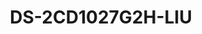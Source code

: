 ---
id: 17
title: "DS-2CD1027G2H-LIU"
slug: "DS-2CD1027G2H-LIU"
subTitle: "8 MP AcuSense Hybrid Dome Camera"
category: "networkcamera"
imgCard: "/src/assets/images/networkcamera/DS-2CD1027G2H-LIU/DS-2CD1027G2H-LIU-1.webp"
imgAlt: "DS-2CD1027G2H-LIU"
thumbnails: [
  "/src/assets/images/networkcamera/DS-2CD1027G2H-LIU/DS-2CD1027G2H-LIU-1.webp",
  "/src/assets/images/networkcamera/DS-2CD1027G2H-LIU/DS-2CD1027G2H-LIU-2.webp",
  "/src/assets/images/networkcamera/DS-2CD1027G2H-LIU/DS-2CD1027G2H-LIU-3.webp",
]
features: [
  "2 MP high-quality imaging with vivid color detail",
  "Smart Hybrid Light for enhanced low-light visibility",
  "Human and vehicle detection for accurate alerts",
  "Built-in microphone for real-time audio monitoring",
  "Supports up to 512 GB onboard storage (SD card optional)",
  "H.265+ compression and IP67-rated weather protection"
]
rating: 5
reviewCount: 100
specifications: { 
  Camera: {
    Image_Sensor: "1/2.8\" Progressive Scan CMOS",
    Max_Resolution: "1920 × 1080",
    Min_Illumination: "Color: 0.001 Lux @ (F1.0, AGC ON),0 Lux with light",
    Shutter_Time: "1/3 s to 1/100,000 s",
    Day_Night: "IR cut filter",
    Angle_Adjustment: "Pan: 0° to 360°, Tilt: 0° to 90°, Rotate: 0° to 360°"
  },
  Lens: {
    Lens_Type: "Fixed focal lens, 2.8 and 4 mm optional",
    Focal_Length_FOV: {
      "2.8 mm": "Horizontal FOV 115°, Vertical FOV 60°, Diagonal FOV 143°",
      "4 mm": "Horizontal FOV 94°, Vertical FOV 50°, Diagonal FOV 110°"
    },
    Lens_Mount: "M12",
    Iris_Type: "Fixed",
    Aperture: "F1.0"
  },
  Video: {
    Main_Stream: {
      "50_Hz": "25 fps (1920 × 1080, 1280 × 720)",
      "60_Hz": "30 fps (1920 × 1080, 1280 × 720)"
    },
    Sub_Stream: {
      "50_Hz": "25 fps (640 × 480, 640 × 360)",
      "60_Hz": "24 fps (640 × 480, 640 × 360)"
    },
    Video_Compression: {
      Main_Stream: "H.265+/H.265/H.264+/H.264",
      Sub_Stream: "H.265/H.264/MJPEG"
    },
    Video_Bit_Rate: "32 Kbps to 16 Mbps",
    H264_Type: "Baseline Profile, Main Profile, High Profile",
    H265_Type: "Main Profile",
    Bit_Rate_Control: "CBR, VBR",
    ROI: "1 fixed region for main stream"
  },
  Audio: {
    Audio_Type: "Mono sound",
    Audio_Compression: "G.711/G.722.1/G.726/MP2L2/PCM/AAC-LC",
    Audio_Bit_Rate: "64 Kbps (G.711)/16 Kbps (G.722.1)/16 Kbps (G.726)/32 to 160 Kbps (MP2L2)/16 to 64 Kbps (AAC-LC)",
    Audio_Sampling_Rate: "8 kHz/16 kHz",
    Environment_Noise_Filtering: "Yes"
  },
  Network: {
    Protocols: "IPv4, IPv6, TCP/IP, ICMP, DHCP, DNS, HTTP, RTP, RTSP, RTCP, NTP, IGMP, UDP, QoS, FTP, SMTP, UPnP",
    Simultaneous_Live_View: "Up to 6 channels",
    API: "Open Network Video Interface (Profile S, Profile T, Profile G (only -F model supports)), ISAPI, SDK",
    User_Host: "Up to 32 users; 3 user levels: administrator, operator, and user",
    Security: "Password protection, complicated password, watermark, basic and digest authentication for HTTP, WSSE and digest authentication for Open Network Video Interface, security audit log, host authentication (MAC address)",
    Client: "iVMS-4200, Hik-Connect",
    Web_Browser: "Plug-in required live view: IE 10, IE 11, Local service: Chrome 57.0+, Firefox 52.0+, Edge 89+"
  },
  Image: {
    Image_Settings: "Rotate mode, saturation, brightness, contrast, sharpness, gain, white balance, adjustable by client software or web browser",
    Day_Night_Switch: "Day, Night, Auto, Schedule",
    WDR: "Digital WDR",
    SNR: "≥ 52 dB",
    Image_Enhancement: "BLC, HLC, 3D DNR",
    Privacy_Mask: "4 programmable polygon privacy masks"
  },
  General: {
    Power: "12 VDC ± 25%, 0.45 A, max. 5.4 W, Ø5.5 mm coaxial power plug, reverse polarity protection, PoE: IEEE 802.3af, Class 3, max. 6.5 W",
    Material: "Front cover: metal, body: plastic, bracket: plastic",
    Dimension: "69.8 mm × 67.9 mm × 172.9 mm (2.7\" × 2.7\" × 6.8\")",
    Package_Dimension: "150 mm × 150 mm × 141 mm (5.91\" × 5.91\" × 5.55\")",
    Weight: "Approx. 550 g (1.2 lb.)",
    With_Package_Weight: "Approx. 800 g (1.8 lb.)",
    Storage_Conditions: "-30 °C to 60 °C (-22 °F to 140 °F). Humidity 95% or less (non-condensing)",
    Startup_and_Operating_Conditions: "-30 °C to 60 °C (-22 °F to 140 °F). Humidity 95% or less (non-condensing)",
    Language: "English, Ukrainian",
    General_Function: "Heartbeat, anti-banding, mirror, password protection, password reset via email"
  }
}
---